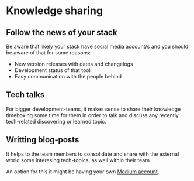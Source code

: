 # Knowledge sharing

## Follow the news of your stack

Be aware that likely your stack have social media account/s and you should be aware of that for some reasons:

* New version releases with dates and changelogs
* Development status of that tool
* Easy communication with the people behind

## Tech talks

For bigger development-teams, it makes sense to share their knowledge timeboxing some time for them in order to talk and discuss any recently tech-related discovering or learned topic.

## Writting blog-posts

It helps to the team members to consolidate and share with the external world some interesing tech-topics, as well within their team.

An option for this it might be having your own [Medium account](https://medium.com/@chemaclass).

